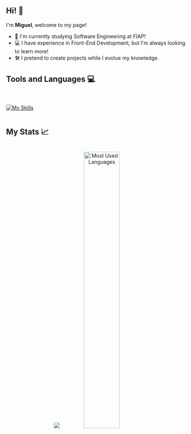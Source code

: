 ## Hi! 👋

I'm **Miguel**, welcome to my page!
<br>

<ul type="rounded">
  <li>📖 I'm currently studying Software Engineering at FIAP!</li>
  <li>💻 I have experience in Front-End Development, but I'm always looking to learn more!</li>
  <li>🛠 I pretend to create projects while I evolue my knowledge.</li>
</ul>

## Tools and Languages 💻
<br>
<div style="display: inline-block;">
  
  [![My Skills](https://skillicons.dev/icons?i=html,css,tailwind,bootstrap,js,python,git,figma,arduino)](https://skillicons.dev)
</div>

## My Stats 📈
<br>
<div align="center" dir="auto">
<!--   <img width=49% src='https://github-readme-stats.vercel.app/api/?username=Maldak123&layout=compact&theme=codeSTACKr' alt="Profile Stats"/> -->
  <img src='https://streak-stats.demolab.com/?user=Maldak123&theme=codeSTACKr&hide_border=true'/>
  <img width=44% src='https://github-readme-stats.vercel.app/api/top-langs/?username=Maldak123&layout=compact&theme=codeSTACKr&hide_border=true' alt="Most Used Languages"/>
</div>

